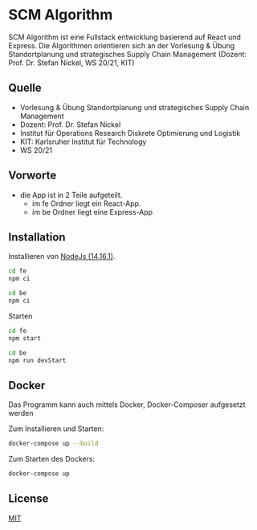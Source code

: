 # SCM Algorithm

SCM Algorithm ist eine Fullstack entwicklung basierend auf React und Express. Die Algorithmen orientieren sich an der Vorlesung & Übung Standortplanung und strategisches Supply Chain Management (Dozent: Prof. Dr. Stefan Nickel, WS 20/21, KIT) 

## Quelle

- Vorlesung & Übung Standortplanung und strategisches Supply Chain Management
- Dozent: Prof. Dr. Stefan Nickel
- Institut für Operations Research Diskrete Optimierung und Logistik
- KIT: Karlsruher Institut für Technology
- WS 20/21

## Vorworte

- die App ist in 2 Teile aufgeteilt. 
    - im fe Ordner liegt ein React-App.
    - im be Ordner liegt eine Express-App


## Installation

Installieren von [NodeJs (14.16.1)](https://nodejs.org/en/download/).

```bash
cd fe
npm ci

cd be
npm ci
```

Starten

```bash
cd fe
npm start

cd be
npm run devStart
```

## Docker

Das Programm kann auch mittels Docker, Docker-Composer aufgesetzt werden

Zum Installieren und Starten:
```bash
docker-compose up --build
```

Zum Starten des Dockers:
```bash
docker-compose up
```


## License
[MIT](https://choosealicense.com/licenses/mit/)